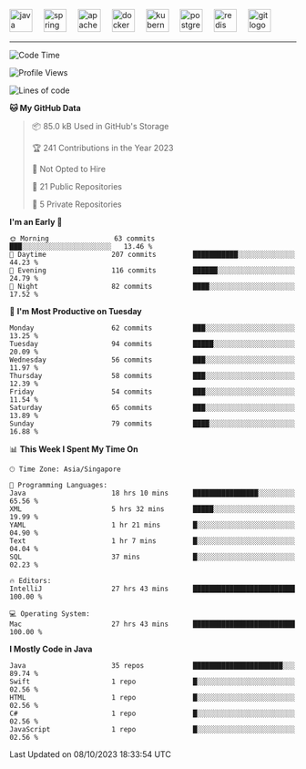 <p align="left">
  <img src="https://cdn.jsdelivr.net/gh/devicons/devicon/icons/java/java-original.svg" height="40" alt="java logo"  />
  <img width="12" />
  <img src="https://cdn.jsdelivr.net/gh/devicons/devicon/icons/spring/spring-original.svg" height="40" alt="spring logo"  />
  <img width="12" />
  <img src="https://cdn.jsdelivr.net/gh/devicons/devicon/icons/apachekafka/apachekafka-original.svg" height="40" alt="apachekafka logo"  />
  <img width="12" />
  <img src="https://cdn.jsdelivr.net/gh/devicons/devicon/icons/docker/docker-original.svg" height="40" alt="docker logo"  />
  <img width="12" />
  <img src="https://cdn.jsdelivr.net/gh/devicons/devicon/icons/kubernetes/kubernetes-plain.svg" height="40" alt="kubernetes logo"  />
  <img width="12" />
  <img src="https://cdn.jsdelivr.net/gh/devicons/devicon/icons/postgresql/postgresql-original.svg" height="40" alt="postgresql logo"  />
  <img width="12" />
  <img src="https://cdn.jsdelivr.net/gh/devicons/devicon/icons/redis/redis-original.svg" height="40" alt="redis logo"  />
  <img width="12" />
  <img src="https://cdn.jsdelivr.net/gh/devicons/devicon/icons/git/git-original.svg" height="40" alt="git logo"  />
</p>


<!--<img src="https://media.giphy.com/media/LnQjpWaON8nhr21vNW/giphy.gif" width="60"> <em><b>I love connecting with different people</b> so if you want to say <b>hi, I'll be happy to meet you more!</b> 😊 </em> -->

---
<!--START_SECTION:waka-->
![Code Time](http://img.shields.io/badge/Code%20Time-1%2C318%20hrs%2014%20mins-blue)

![Profile Views](http://img.shields.io/badge/Profile%20Views-247-blue)

![Lines of code](https://img.shields.io/badge/From%20Hello%20World%20I%27ve%20Written-155.9%20thousand%20lines%20of%20code-blue)

**🐱 My GitHub Data** 

> 📦 85.0 kB Used in GitHub's Storage 
 > 
> 🏆 241 Contributions in the Year 2023
 > 
> 🚫 Not Opted to Hire
 > 
> 📜 21 Public Repositories 
 > 
> 🔑 5 Private Repositories 
 > 
**I'm an Early 🐤** 

```text
🌞 Morning                63 commits          ███░░░░░░░░░░░░░░░░░░░░░░   13.46 % 
🌆 Daytime                207 commits         ███████████░░░░░░░░░░░░░░   44.23 % 
🌃 Evening                116 commits         ██████░░░░░░░░░░░░░░░░░░░   24.79 % 
🌙 Night                  82 commits          ████░░░░░░░░░░░░░░░░░░░░░   17.52 % 
```
📅 **I'm Most Productive on Tuesday** 

```text
Monday                   62 commits          ███░░░░░░░░░░░░░░░░░░░░░░   13.25 % 
Tuesday                  94 commits          █████░░░░░░░░░░░░░░░░░░░░   20.09 % 
Wednesday                56 commits          ███░░░░░░░░░░░░░░░░░░░░░░   11.97 % 
Thursday                 58 commits          ███░░░░░░░░░░░░░░░░░░░░░░   12.39 % 
Friday                   54 commits          ███░░░░░░░░░░░░░░░░░░░░░░   11.54 % 
Saturday                 65 commits          ███░░░░░░░░░░░░░░░░░░░░░░   13.89 % 
Sunday                   79 commits          ████░░░░░░░░░░░░░░░░░░░░░   16.88 % 
```


📊 **This Week I Spent My Time On** 

```text
🕑︎ Time Zone: Asia/Singapore

💬 Programming Languages: 
Java                     18 hrs 10 mins      ████████████████░░░░░░░░░   65.56 % 
XML                      5 hrs 32 mins       █████░░░░░░░░░░░░░░░░░░░░   19.99 % 
YAML                     1 hr 21 mins        █░░░░░░░░░░░░░░░░░░░░░░░░   04.90 % 
Text                     1 hr 7 mins         █░░░░░░░░░░░░░░░░░░░░░░░░   04.04 % 
SQL                      37 mins             █░░░░░░░░░░░░░░░░░░░░░░░░   02.23 % 

🔥 Editors: 
IntelliJ                 27 hrs 43 mins      █████████████████████████   100.00 % 

💻 Operating System: 
Mac                      27 hrs 43 mins      █████████████████████████   100.00 % 
```

**I Mostly Code in Java** 

```text
Java                     35 repos            ██████████████████████░░░   89.74 % 
Swift                    1 repo              █░░░░░░░░░░░░░░░░░░░░░░░░   02.56 % 
HTML                     1 repo              █░░░░░░░░░░░░░░░░░░░░░░░░   02.56 % 
C#                       1 repo              █░░░░░░░░░░░░░░░░░░░░░░░░   02.56 % 
JavaScript               1 repo              █░░░░░░░░░░░░░░░░░░░░░░░░   02.56 % 
```




 Last Updated on 08/10/2023 18:33:54 UTC
<!--END_SECTION:waka-->


<!--
**SimakovIgor/SimakovIgor** is a ✨ _special_ ✨ repository because its `README.md` (this file) appears on your GitHub profile.

Here are some ideas to get you started:

- 🔭 I’m currently working on ...
- 🌱 I’m currently learning ...
- 👯 I’m looking to collaborate on ...
- 🤔 I’m looking for help with ...
- 💬 Ask me about ...
- 📫 How to reach me: ...
- 😄 Pronouns: ...
- ⚡ Fun fact: ...
-->
